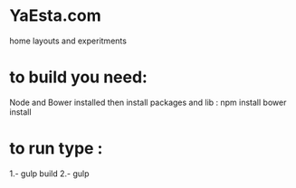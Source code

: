 # YaEsta.com
home layouts and experitments
# to build you need:
Node and Bower installed
then  install packages and lib   :
npm install
bower install
# to run type :
1.- gulp build
2.- gulp
